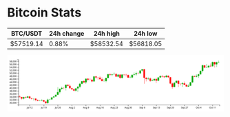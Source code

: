 # Bitcoin Stats

BTC/USDT|24h change|24h high|24h low|
|---|---|---|---|
|$57519.14|0.88%|$58532.54|$56818.05|

<img src="./chart.svg">
